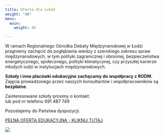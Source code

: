 ```yaml
---
title: Oferta dla szkół
weight: "40"
menu:
  main:
    weight: 40

---
```

W ramach Regionalnego Ośrodka Debaty Międzynarodowej w Łodzi pragniemy zachęcić do pogłębiania wiedzy z szerokiego zakresu spraw międzynarodowych, w tym polityki zagranicznej i obronnej, bezpieczeństwa energetycznego, społecznego, polityki klimatycznej, czy przyszłej karierze młodych ludzi w instytucjach międzynarodowych.

**Szkoły i inne placówki edukacyjne zachęcamy do współpracy z RODM.** Zajęcia prowadzonego przez naszych konsultantów i współpracowników są **bezpłatne**.

Zainteresowane szkoły prosimy o kontakt:  
lub pod nr telefonu 691 487 749

Pozostajemy do Państwa dyspozycji.  
  
[PEŁNA OFERTA EDUKACYJNA - KLIKNIJ TUTAJ](https://issuu.com/rodmlodzkie/docs/oferta_edukacyjna_rodm_lodz_2019 "Oferta edukacyjna RODM")  
  
![](https://res.cloudinary.com/inspro/image/upload/v1567424270/rodm/spreads_ip0b9x.gif)